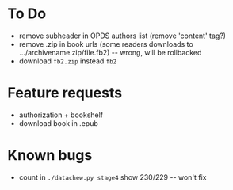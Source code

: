 # To Do

- remove subheader in OPDS authors list (remove 'content' tag?)
- remove .zip in book urls (some readers downloads to .../archivename.zip/file.fb2) -- wrong, will be rollbacked
- download `fb2.zip` instead `fb2`

# Feature requests

- authorization + bookshelf
- download book in .epub

# Known bugs

- count in `./datachew.py stage4` show 230/229 -- won't fix
